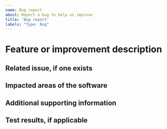 ```yaml
---
name: Bug report
about: Report a bug to help us improve
title: 'Bug report'
labels: "Type: Bug"
---
```


<?
Is this pull request ready to be merged?
i.e. tests pass or are expected to fail; all development is finished; appropriate documentation is included.

If not but opening the pull request will facilitate development, make it a "draft" pull request.
?>

# Feature or improvement description

<!-- A clear and concise description of the new code. -->

## Related issue, if one exists

<!-- Link to a related GitHub Issue. -->

## Impacted areas of the software

<!-- List any modules or other areas which should be impacted by this pull request. This helps to determine the verification tests. -->

## Additional supporting information

<!-- Add any other context about the problem here. -->

## Test results, if applicable

<!-- Add the results from unit tests and regression tests here along with justification for any failing test cases. -->


<!-- Release checklist:
- [ ] Update the documentation version in docs/conf.py
- [ ] Update the versions in docs/source/user/api_change.rst
- [ ] Verify readthedocs builds correctly
- [ ] Create a tag in OpenFAST
- [ ] Create a merge commit in r-test and add a corresponding tag
- [ ] Compile executables for Windows builds
    - [ ] FAST_SFunc.mexw64
    - [ ] MAP_X64.dll
    - [ ] OpenFAST-Simulink_x64.dll
    - [ ] openfast_x64.exe
    - [ ] DISCON.dll
-->
